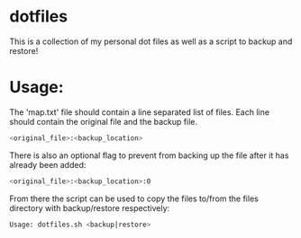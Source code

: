 # dotfiles
This is a collection of my personal dot files as well as a script to backup and restore!

# Usage:
The 'map.txt' file should contain a line separated list of files.
Each line should contain the original file and the backup file.

```bash
<original_file>:<backup_location>
```

There is also an optional flag to prevent from backing up the file after it has already been added:

```bash
<original_file>:<backup_location>:0
```

From there the script can be used to copy the files to/from the files directory with backup/restore respectively:
```bash
Usage: dotfiles.sh <backup|restore>
```
